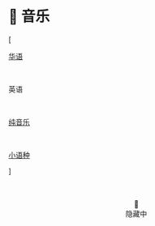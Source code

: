 # 🎹 音乐


<div class="nav-tab">
  <p class="bord">[</p>
  <a href="../music"><p class="not">华语</p></a>&nbsp;
  <p class="now">英语</p>&nbsp;
  <a href="../music-light"><p class="not">纯音乐</p></a>&nbsp;
  <a href="../music-other"><p class="not">小语种</p></a>
  <p class="bord">]</p>
</div>

<center><br><br>🔐<br>隐藏中</center>
